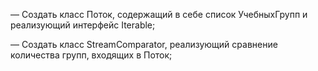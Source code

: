 — Создать класс Поток, содержащий в себе список УчебныхГрупп и реализующий интерфейс Iterable;

— Создать класс StreamComparator, реализующий сравнение количества групп, входящих в Поток;
